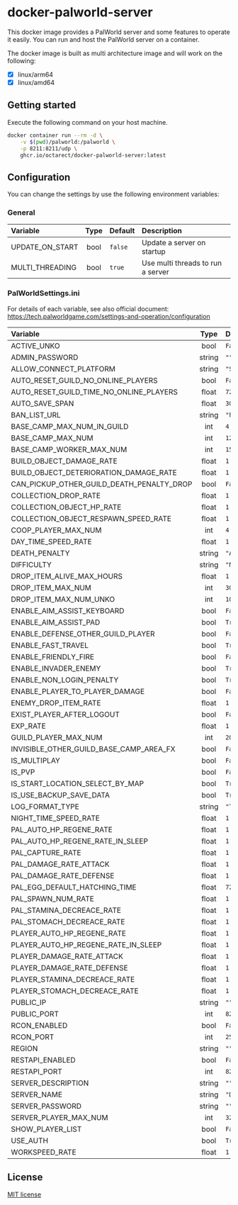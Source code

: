 # docker-palworld-server

This docker image provides a PalWorld server and some features to operate it easily.
You can run and host the PalWorld server on a container.

The docker image is built as multi architecture image and will work on the following:

- [x] linux/arm64
- [x] linux/amd64

## Getting started

Execute the following command on your host machine.

```bash
docker container run --rm -d \
    -v $(pwd)/palworld:/palworld \
    -p 8211:8211/udp \
    ghcr.io/octarect/docker-palworld-server:latest
```

## Configuration

You can change the settings by use the following environment variables:

### General

| Variable        | Type | Default | Description                       |
|:----------------|:----:|:--------|:----------------------------------|
| UPDATE_ON_START | bool | `false` | Update a server on startup        |
| MULTI_THREADING | bool | `true`  | Use multi threads to run a server |

### PalWorldSettings.ini

For details of each variable, see also official document: https://tech.palworldgame.com/settings-and-operation/configuration

| Variable                                  | Type   | Default                                          |
|:------------------------------------------|:------:|:-------------------------------------------------|
| ACTIVE_UNKO                               | bool   | `False`                                          |
| ADMIN_PASSWORD                            | string | `""`                                             |
| ALLOW_CONNECT_PLATFORM                    | string | `"Steam"`                                        |
| AUTO_RESET_GUILD_NO_ONLINE_PLAYERS        | bool   | `False`                                          |
| AUTO_RESET_GUILD_TIME_NO_ONLINE_PLAYERS   | float  | `72.000000`                                      |
| AUTO_SAVE_SPAN                            | float  | `30.000000`                                      |
| BAN_LIST_URL                              | string | `"https://api.palworldgame.com/api/banlist.txt"` |
| BASE_CAMP_MAX_NUM_IN_GUILD                | int    | `4`                                              |
| BASE_CAMP_MAX_NUM                         | int    | `128`                                            |
| BASE_CAMP_WORKER_MAX_NUM                  | int    | `15`                                             |
| BUILD_OBJECT_DAMAGE_RATE                  | float  | `1.000000`                                       |
| BUILD_OBJECT_DETERIORATION_DAMAGE_RATE    | float  | `1.000000`                                       |
| CAN_PICKUP_OTHER_GUILD_DEATH_PENALTY_DROP | bool   | `False`                                          |
| COLLECTION_DROP_RATE                      | float  | `1.000000`                                       |
| COLLECTION_OBJECT_HP_RATE                 | float  | `1.000000`                                       |
| COLLECTION_OBJECT_RESPAWN_SPEED_RATE      | float  | `1.000000`                                       |
| COOP_PLAYER_MAX_NUM                       | int    | `4`                                              |
| DAY_TIME_SPEED_RATE                       | float  | `1.000000`                                       |
| DEATH_PENALTY                             | string | `"All"`                                          |
| DIFFICULTY                                | string | `"None"`                                         |
| DROP_ITEM_ALIVE_MAX_HOURS                 | float  | `1.000000`                                       |
| DROP_ITEM_MAX_NUM                         | int    | `3000`                                           |
| DROP_ITEM_MAX_NUM_UNKO                    | int    | `100`                                            |
| ENABLE_AIM_ASSIST_KEYBOARD                | bool   | `False`                                          |
| ENABLE_AIM_ASSIST_PAD                     | bool   | `True`                                           |
| ENABLE_DEFENSE_OTHER_GUILD_PLAYER         | bool   | `False`                                          |
| ENABLE_FAST_TRAVEL                        | bool   | `True`                                           |
| ENABLE_FRIENDLY_FIRE                      | bool   | `False`                                          |
| ENABLE_INVADER_ENEMY                      | bool   | `True`                                           |
| ENABLE_NON_LOGIN_PENALTY                  | bool   | `True`                                           |
| ENABLE_PLAYER_TO_PLAYER_DAMAGE            | bool   | `False`                                          |
| ENEMY_DROP_ITEM_RATE                      | float  | `1.000000`                                       |
| EXIST_PLAYER_AFTER_LOGOUT                 | bool   | `False`                                          |
| EXP_RATE                                  | float  | `1.000000`                                       |
| GUILD_PLAYER_MAX_NUM                      | int    | `20`                                             |
| INVISIBLE_OTHER_GUILD_BASE_CAMP_AREA_FX   | bool   | `False`                                          |
| IS_MULTIPLAY                              | bool   | `False`                                          |
| IS_PVP                                    | bool   | `False`                                          |
| IS_START_LOCATION_SELECT_BY_MAP           | bool   | `True`                                           |
| IS_USE_BACKUP_SAVE_DATA                   | bool   | `True`                                           |
| LOG_FORMAT_TYPE                           | string | `"Text"`                                         |
| NIGHT_TIME_SPEED_RATE                     | float  | `1.000000`                                       |
| PAL_AUTO_HP_REGENE_RATE                   | float  | `1.000000`                                       |
| PAL_AUTO_HP_REGENE_RATE_IN_SLEEP          | float  | `1.000000`                                       |
| PAL_CAPTURE_RATE                          | float  | `1.000000`                                       |
| PAL_DAMAGE_RATE_ATTACK                    | float  | `1.000000`                                       |
| PAL_DAMAGE_RATE_DEFENSE                   | float  | `1.000000`                                       |
| PAL_EGG_DEFAULT_HATCHING_TIME             | float  | `72.000000`                                      |
| PAL_SPAWN_NUM_RATE                        | float  | `1.000000`                                       |
| PAL_STAMINA_DECREACE_RATE                 | float  | `1.000000`                                       |
| PAL_STOMACH_DECREACE_RATE                 | float  | `1.000000`                                       |
| PLAYER_AUTO_HP_REGENE_RATE                | float  | `1.000000`                                       |
| PLAYER_AUTO_HP_REGENE_RATE_IN_SLEEP       | float  | `1.000000`                                       |
| PLAYER_DAMAGE_RATE_ATTACK                 | float  | `1.000000`                                       |
| PLAYER_DAMAGE_RATE_DEFENSE                | float  | `1.000000`                                       |
| PLAYER_STAMINA_DECREACE_RATE              | float  | `1.000000`                                       |
| PLAYER_STOMACH_DECREACE_RATE              | float  | `1.000000`                                       |
| PUBLIC_IP                                 | string | `""`                                             |
| PUBLIC_PORT                               | int    | `8211`                                           |
| RCON_ENABLED                              | bool   | `False`                                          |
| RCON_PORT                                 | int    | `25575`                                          |
| REGION                                    | string | `""`                                             |
| RESTAPI_ENABLED                           | bool   | `False`                                          |
| RESTAPI_PORT                              | int    | `8212`                                           |
| SERVER_DESCRIPTION                        | string | `""`                                             |
| SERVER_NAME                               | string | `"Default Palworld Server"`                      |
| SERVER_PASSWORD                           | string | `""`                                             |
| SERVER_PLAYER_MAX_NUM                     | int    | `32`                                             |
| SHOW_PLAYER_LIST                          | bool   | `False`                                          |
| USE_AUTH                                  | bool   | `True`                                           |
| WORKSPEED_RATE                            | float  | `1.000000`                                       |

## License

[MIT license](./LICENSE)
